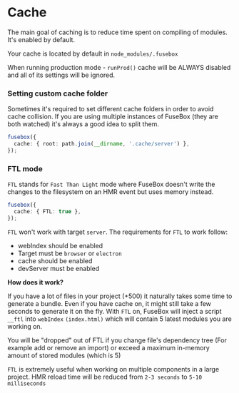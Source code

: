 # Cache

The main goal of caching is to reduce time spent on compiling of modules. It's enabled by default.

Your cache is located by default in `node_modules/.fusebox`

When running production mode - `runProd()` cache will be ALWAYS disabled and all of its settings will be ignored.

### Setting custom cache folder

Sometimes it's required to set different cache folders in order to avoid cache collision. If you are using multiple
instances of FuseBox (they are both watched) it's always a good idea to split them.

```ts
fusebox({
  cache: { root: path.join(__dirname, '.cache/server') },
});
```

### FTL mode

`FTL` stands for `Fast Than Light` mode where FuseBox doesn't write the changes to the filesystem on an HMR event but
uses memory instead.

```ts
fusebox({
  cache: { FTL: true },
});
```

`FTL` won't work with target `server`. The requirements for `FTL` to work follow:

- webIndex should be enabled
- Target must be `browser` or `electron`
- cache should be enabled
- devServer must be enabled

**How does it work?**

If you have a lot of files in your project (+500) it naturally takes some time to generate a bundle. Even if you have
cache on, it might still take a few seconds to generate it on the fly. With `FTL` on, FuseBox will inject a script
`__ftl` into `webIndex` `(index.html)` which will contain 5 latest modules you are working on.

You will be "dropped" out of FTL if you change file's dependency tree (For example add or remove an import) or exceed a
maximum in-memory amount of stored modules (which is 5)

`FTL` is extremely useful when working on multiple components in a large project. HMR reload time will be reduced from
`2-3 seconds` to `5-10 milliseconds`
